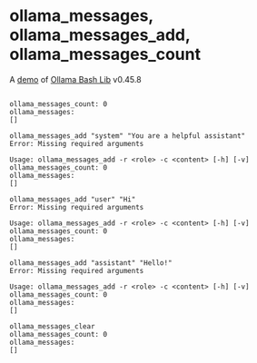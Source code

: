 # ollama_messages, ollama_messages_add, ollama_messages_count

A [demo](../README.md#demos) of [Ollama Bash Lib](https://github.com/attogram/ollama-bash-lib) v0.45.8
```

ollama_messages_count: 0
ollama_messages:
[]

ollama_messages_add "system" "You are a helpful assistant"
Error: Missing required arguments

Usage: ollama_messages_add -r <role> -c <content> [-h] [-v]
ollama_messages_count: 0
ollama_messages:
[]

ollama_messages_add "user" "Hi"
Error: Missing required arguments

Usage: ollama_messages_add -r <role> -c <content> [-h] [-v]
ollama_messages_count: 0
ollama_messages:
[]

ollama_messages_add "assistant" "Hello!"
Error: Missing required arguments

Usage: ollama_messages_add -r <role> -c <content> [-h] [-v]
ollama_messages_count: 0
ollama_messages:
[]

ollama_messages_clear
ollama_messages_count: 0
ollama_messages:
[]
```

